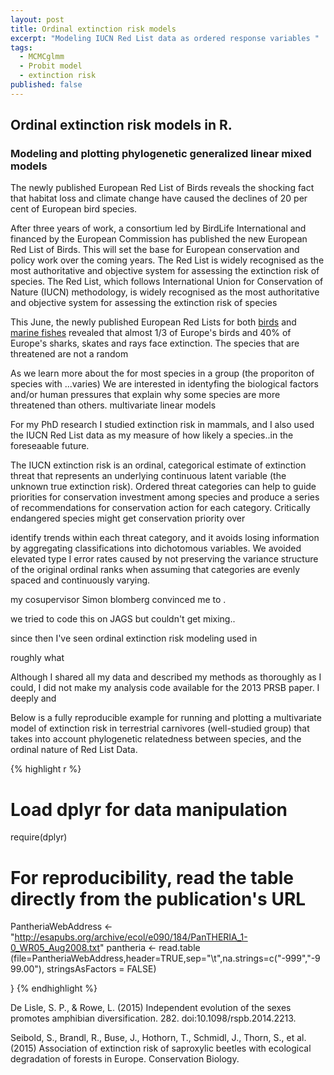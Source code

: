 ```yaml
---
layout: post
title: Ordinal extinction risk models
excerpt: "Modeling IUCN Red List data as ordered response variables "
tags: 
  - MCMCglmm
  - Probit model
  - extinction risk
published: false
---
```



## Ordinal extinction risk models in R. 
### Modeling and plotting phylogenetic generalized linear mixed models

The newly published European Red List of Birds reveals the shocking fact that habitat loss and climate change have caused the declines of 20 per cent of European bird species.  

After three years of work, a consortium led by BirdLife International and financed by the European Commission has published the new European Red List of Birds. This will set the base for European conservation and policy work over the coming years. The Red List is widely recognised as the most authoritative and objective system for assessing the extinction risk of species. The Red List, which follows International Union for Conservation of Nature (IUCN) methodology, is widely recognised as the most authoritative and objective system for assessing the extinction risk of species

This June, the newly published European Red Lists for both [birds](http://www.theguardian.com/environment/2015/may/14/a-third-of-europes-birds-under-threat-says-most-comprehensive-study-yet) and [marine fishes](http://www.theguardian.com/environment/2015/jun/03/40-of-europes-sharks-and-rays-face-extinction) revealed that almost 1/3 of Europe's birds and 40% of Europe's sharks, skates and rays face extinction. The species that are threatened are not a random 

As we learn more about the for most species in a group (the proporiton of species with ...varies) We are interested in identyfing the biological factors and/or human pressures that explain why some species are more threatened than others. multivariate linear models 

For my PhD research I studied extinction risk in mammals, and I also used the IUCN Red List data as my measure of how likely a species..in the foreseaable future. 

The IUCN extinction risk is an ordinal, categorical estimate of extinction threat that represents an underlying continuous latent variable (the unknown true extinction risk).
Ordered threat categories can help to guide priorities for conservation
investment among species and produce a series of recommendations for conservation action for each category. Critically endangered species might get conservation priority over 

identify trends within each threat category, and it avoids losing information by aggregating classifications into dichotomous variables. We avoided elevated type I error
rates caused by not preserving the variance structure of the original ordinal ranks when assuming that categories are evenly spaced and continuously varying.

my cosupervisor Simon blomberg convinced me to .

we tried to code this on JAGS but couldn't get mixing..

since then I've seen ordinal extinction risk modeling used in 

roughly what

Although I shared all my data and described my methods as thoroughly as I could, I did not make my analysis code available for the 2013 PRSB paper. I deeply and

Below is a fully reproducible example for running and plotting a multivariate model of extinction risk in terrestrial carnivores (well-studied group) that takes into account phylogenetic relatedness between species, and the ordinal nature of Red List Data. 


{% highlight r %}

# Load dplyr for data manipulation
require(dplyr)

# For reproducibility, read the table directly from the publication's URL 
PantheriaWebAddress <- "http://esapubs.org/archive/ecol/e090/184/PanTHERIA_1-0_WR05_Aug2008.txt"
pantheria <- read.table (file=PantheriaWebAddress,header=TRUE,sep="\t",na.strings=c("-999","-999.00"),
                          stringsAsFactors = FALSE)


}
{% endhighlight %}



De Lisle, S. P., & Rowe, L. (2015) Independent evolution of the sexes promotes amphibian diversification. 282. doi:10.1098/rspb.2014.2213.

Seibold, S., Brandl, R., Buse, J., Hothorn, T., Schmidl, J., Thorn, S., et al. (2015) Association of extinction risk of saproxylic beetles with ecological degradation of forests in Europe. Conservation Biology.

